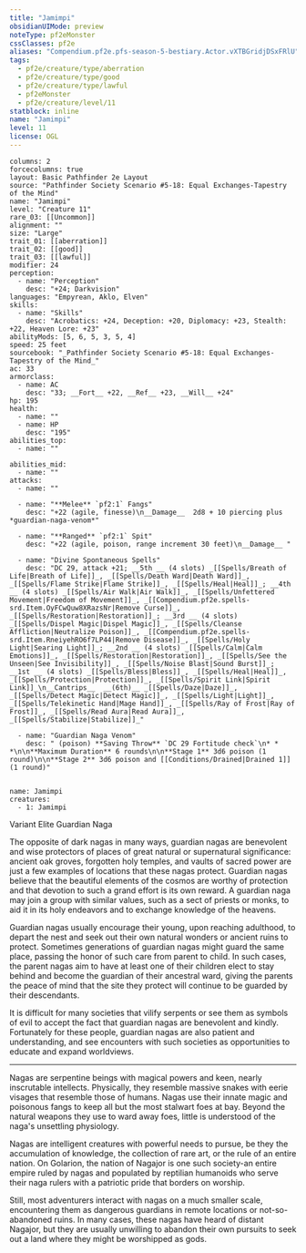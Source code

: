 ```yaml
---
title: "Jamimpi"
obsidianUIMode: preview
noteType: pf2eMonster
cssClasses: pf2e
aliases: "Compendium.pf2e.pfs-season-5-bestiary.Actor.vXTBGridjDSxFRlU" 
tags:
  - pf2e/creature/type/aberration
  - pf2e/creature/type/good
  - pf2e/creature/type/lawful
  - pf2eMonster
  - pf2e/creature/level/11
statblock: inline
name: "Jamimpi"
level: 11
license: OGL
---
```


```statblock
columns: 2
forcecolumns: true
layout: Basic Pathfinder 2e Layout
source: "Pathfinder Society Scenario #5-18: Equal Exchanges-Tapestry of the Mind"
name: "Jamimpi"
level: "Creature 11"
rare_03: [[Uncommon]]
alignment: ""
size: "Large"
trait_01: [[aberration]]
trait_02: [[good]]
trait_03: [[lawful]]
modifier: 24
perception:
  - name: "Perception"
    desc: "+24; Darkvision"
languages: "Empyrean, Aklo, Elven"
skills:
  - name: "Skills"
    desc: "Acrobatics: +24, Deception: +20, Diplomacy: +23, Stealth: +22, Heaven Lore: +23"
abilityMods: [5, 6, 5, 3, 5, 4]
speed: 25 feet
sourcebook: "_Pathfinder Society Scenario #5-18: Equal Exchanges-Tapestry of the Mind_"
ac: 33
armorclass:
  - name: AC
    desc: "33; __Fort__ +22, __Ref__ +23, __Will__ +24"
hp: 195
health:
  - name: ""
  - name: HP
    desc: "195"
abilities_top:
  - name: ""

abilities_mid:
  - name: ""
attacks:
  - name: ""

  - name: "**Melee** `pf2:1` Fangs"
    desc: "+22 (agile, finesse)\n__Damage__  2d8 + 10 piercing plus *guardian-naga-venom*"

  - name: "**Ranged** `pf2:1` Spit"
    desc: "+22 (agile, poison, range increment 30 feet)\n__Damage__ "

  - name: "Divine Spontaneous Spells"
    desc: "DC 29, attack +21; __5th __ (4 slots) _[[Spells/Breath of Life|Breath of Life]]_, _[[Spells/Death Ward|Death Ward]]_, _[[Spells/Flame Strike|Flame Strike]]_, _[[Spells/Heal|Heal]]_; __4th __ (4 slots) _[[Spells/Air Walk|Air Walk]]_, _[[Spells/Unfettered Movement|Freedom of Movement]]_, _[[Compendium.pf2e.spells-srd.Item.OyFCwQuw8XRazsNr|Remove Curse]]_, _[[Spells/Restoration|Restoration]]_; __3rd __ (4 slots) _[[Spells/Dispel Magic|Dispel Magic]]_, _[[Spells/Cleanse Affliction|Neutralize Poison]]_, _[[Compendium.pf2e.spells-srd.Item.RneiyehRO6f7LP44|Remove Disease]]_, _[[Spells/Holy Light|Searing Light]]_; __2nd __ (4 slots) _[[Spells/Calm|Calm Emotions]]_, _[[Spells/Restoration|Restoration]]_, _[[Spells/See the Unseen|See Invisibility]]_, _[[Spells/Noise Blast|Sound Burst]]_; __1st __ (4 slots) _[[Spells/Bless|Bless]]_, _[[Spells/Heal|Heal]]_, _[[Spells/Protection|Protection]]_, _[[Spells/Spirit Link|Spirit Link]]_\n__Cantrips__  __(6th)__ _[[Spells/Daze|Daze]]_, _[[Spells/Detect Magic|Detect Magic]]_, _[[Spells/Light|Light]]_, _[[Spells/Telekinetic Hand|Mage Hand]]_, _[[Spells/Ray of Frost|Ray of Frost]]_, _[[Spells/Read Aura|Read Aura]]_, _[[Spells/Stabilize|Stabilize]]_"

  - name: "Guardian Naga Venom"
    desc: " (poison) **Saving Throw** `DC 29 Fortitude check`\n* * *\n\n**Maximum Duration** 6 rounds\n\n**Stage 1** 3d6 poison (1 round)\n\n**Stage 2** 3d6 poison and [[Conditions/Drained|Drained 1]] (1 round)"
 
```

```encounter-table
name: Jamimpi
creatures:
  - 1: Jamimpi
```


Variant Elite Guardian Naga

The opposite of dark nagas in many ways, guardian nagas are benevolent and wise protectors of places of great natural or supernatural significance: ancient oak groves, forgotten holy temples, and vaults of sacred power are just a few examples of locations that these nagas protect. Guardian nagas believe that the beautiful elements of the cosmos are worthy of protection and that devotion to such a grand effort is its own reward. A guardian naga may join a group with similar values, such as a sect of priests or monks, to aid it in its holy endeavors and to exchange knowledge of the heavens.

Guardian nagas usually encourage their young, upon reaching adulthood, to depart the nest and seek out their own natural wonders or ancient ruins to protect. Sometimes generations of guardian nagas might guard the same place, passing the honor of such care from parent to child. In such cases, the parent nagas aim to have at least one of their children elect to stay behind and become the guardian of their ancestral ward, giving the parents the peace of mind that the site they protect will continue to be guarded by their descendants.

It is difficult for many societies that vilify serpents or see them as symbols of evil to accept the fact that guardian nagas are benevolent and kindly. Fortunately for these people, guardian nagas are also patient and understanding, and see encounters with such societies as opportunities to educate and expand worldviews.

* * *

Nagas are serpentine beings with magical powers and keen, nearly inscrutable intellects. Physically, they resemble massive snakes with eerie visages that resemble those of humans. Nagas use their innate magic and poisonous fangs to keep all but the most stalwart foes at bay. Beyond the natural weapons they use to ward away foes, little is understood of the naga's unsettling physiology.

Nagas are intelligent creatures with powerful needs to pursue, be they the accumulation of knowledge, the collection of rare art, or the rule of an entire nation. On Golarion, the nation of Nagajor is one such society-an entire empire ruled by nagas and populated by reptilian humanoids who serve their naga rulers with a patriotic pride that borders on worship.

Still, most adventurers interact with nagas on a much smaller scale, encountering them as dangerous guardians in remote locations or not-so-abandoned ruins. In many cases, these nagas have heard of distant Nagajor, but they are usually unwilling to abandon their own pursuits to seek out a land where they might be worshipped as gods.
